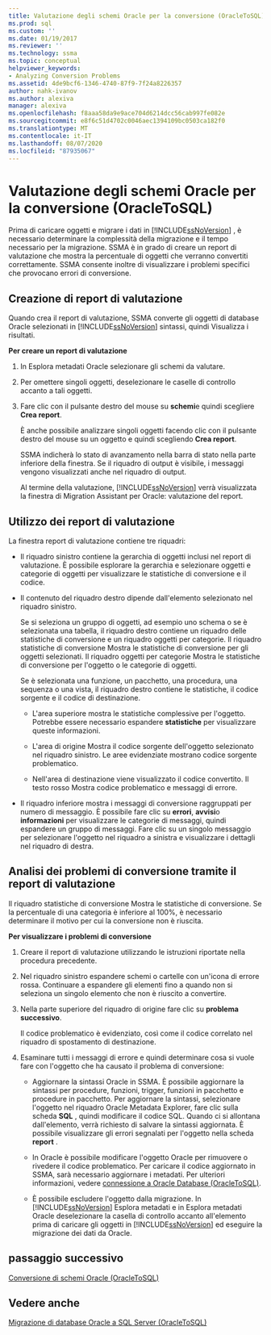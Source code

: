 ```yaml
---
title: Valutazione degli schemi Oracle per la conversione (OracleToSQL) | Microsoft Docs
ms.prod: sql
ms.custom: ''
ms.date: 01/19/2017
ms.reviewer: ''
ms.technology: ssma
ms.topic: conceptual
helpviewer_keywords:
- Analyzing Conversion Problems
ms.assetid: 4de9bcf6-1346-4740-87f9-7f24a8226357
author: nahk-ivanov
ms.author: alexiva
manager: alexiva
ms.openlocfilehash: f8aaa58da9e9ace704d6214dcc56cab997fe082e
ms.sourcegitcommit: e8f6c51d4702c0046aec1394109bc0503ca182f0
ms.translationtype: MT
ms.contentlocale: it-IT
ms.lasthandoff: 08/07/2020
ms.locfileid: "87935067"
---
```

# <a name="assessing-oracle-schemas-for-conversion-oracletosql"></a>Valutazione degli schemi Oracle per la conversione (OracleToSQL)
Prima di caricare oggetti e migrare i dati in [!INCLUDE[ssNoVersion](../../includes/ssnoversion-md.md)] , è necessario determinare la complessità della migrazione e il tempo necessario per la migrazione. SSMA è in grado di creare un report di valutazione che mostra la percentuale di oggetti che verranno convertiti correttamente. SSMA consente inoltre di visualizzare i problemi specifici che provocano errori di conversione.  
  
## <a name="creating-assessment-reports"></a>Creazione di report di valutazione  
Quando crea il report di valutazione, SSMA converte gli oggetti di database Oracle selezionati in [!INCLUDE[ssNoVersion](../../includes/ssnoversion-md.md)] sintassi, quindi Visualizza i risultati.  
  
**Per creare un report di valutazione**  
  
1.  In Esplora metadati Oracle selezionare gli schemi da valutare.  
  
2.  Per omettere singoli oggetti, deselezionare le caselle di controllo accanto a tali oggetti.  
  
3.  Fare clic con il pulsante destro del mouse su **schemi**e quindi scegliere **Crea report**.  
  
    È anche possibile analizzare singoli oggetti facendo clic con il pulsante destro del mouse su un oggetto e quindi scegliendo **Crea report**.  
  
    SSMA indicherà lo stato di avanzamento nella barra di stato nella parte inferiore della finestra. Se il riquadro di output è visibile, i messaggi vengono visualizzati anche nel riquadro di output.  
  
    Al termine della valutazione, [!INCLUDE[ssNoVersion](../../includes/ssnoversion-md.md)] verrà visualizzata la finestra di Migration Assistant per Oracle: valutazione del report.  
  
## <a name="using-assessment-reports"></a>Utilizzo dei report di valutazione  
La finestra report di valutazione contiene tre riquadri:  
  
-   Il riquadro sinistro contiene la gerarchia di oggetti inclusi nel report di valutazione. È possibile esplorare la gerarchia e selezionare oggetti e categorie di oggetti per visualizzare le statistiche di conversione e il codice.  
  
-   Il contenuto del riquadro destro dipende dall'elemento selezionato nel riquadro sinistro.  
  
    Se si seleziona un gruppo di oggetti, ad esempio uno schema o se è selezionata una tabella, il riquadro destro contiene un riquadro delle statistiche di conversione e un riquadro oggetti per categorie. Il riquadro statistiche di conversione Mostra le statistiche di conversione per gli oggetti selezionati. Il riquadro oggetti per categorie Mostra le statistiche di conversione per l'oggetto o le categorie di oggetti.  
  
    Se è selezionata una funzione, un pacchetto, una procedura, una sequenza o una vista, il riquadro destro contiene le statistiche, il codice sorgente e il codice di destinazione.  
  
    -   L'area superiore mostra le statistiche complessive per l'oggetto. Potrebbe essere necessario espandere **statistiche** per visualizzare queste informazioni.  
  
    -   L'area di origine Mostra il codice sorgente dell'oggetto selezionato nel riquadro sinistro. Le aree evidenziate mostrano codice sorgente problematico.  
  
    -   Nell'area di destinazione viene visualizzato il codice convertito. Il testo rosso Mostra codice problematico e messaggi di errore.  
  
-   Il riquadro inferiore mostra i messaggi di conversione raggruppati per numero di messaggio. È possibile fare clic su **errori**, **avvisi**o **informazioni** per visualizzare le categorie di messaggi, quindi espandere un gruppo di messaggi. Fare clic su un singolo messaggio per selezionare l'oggetto nel riquadro a sinistra e visualizzare i dettagli nel riquadro di destra.  
  
## <a name="analyzing-conversion-problems-by-using-the-assessment-report"></a>Analisi dei problemi di conversione tramite il report di valutazione  
Il riquadro statistiche di conversione Mostra le statistiche di conversione. Se la percentuale di una categoria è inferiore al 100%, è necessario determinare il motivo per cui la conversione non è riuscita.  
  
**Per visualizzare i problemi di conversione**  
  
1.  Creare il report di valutazione utilizzando le istruzioni riportate nella procedura precedente.  
  
2.  Nel riquadro sinistro espandere schemi o cartelle con un'icona di errore rossa. Continuare a espandere gli elementi fino a quando non si seleziona un singolo elemento che non è riuscito a convertire.  
  
3.  Nella parte superiore del riquadro di origine fare clic su **problema successivo**.  
  
    Il codice problematico è evidenziato, così come il codice correlato nel riquadro di spostamento di destinazione.  
  
4.  Esaminare tutti i messaggi di errore e quindi determinare cosa si vuole fare con l'oggetto che ha causato il problema di conversione:  
  
    -   Aggiornare la sintassi Oracle in SSMA. È possibile aggiornare la sintassi per procedure, funzioni, trigger, funzioni in pacchetto e procedure in pacchetto. Per aggiornare la sintassi, selezionare l'oggetto nel riquadro Oracle Metadata Explorer, fare clic sulla scheda **SQL** , quindi modificare il codice SQL. Quando ci si allontana dall'elemento, verrà richiesto di salvare la sintassi aggiornata. È possibile visualizzare gli errori segnalati per l'oggetto nella scheda **report** .  
  
    -   In Oracle è possibile modificare l'oggetto Oracle per rimuovere o rivedere il codice problematico. Per caricare il codice aggiornato in SSMA, sarà necessario aggiornare i metadati. Per ulteriori informazioni, vedere [connessione a Oracle Database &#40;OracleToSQL&#41;](../../ssma/oracle/connecting-to-oracle-database-oracletosql.md).  
  
    -   È possibile escludere l'oggetto dalla migrazione. In [!INCLUDE[ssNoVersion](../../includes/ssnoversion-md.md)] Esplora metadati e in Esplora metadati Oracle deselezionare la casella di controllo accanto all'elemento prima di caricare gli oggetti in [!INCLUDE[ssNoVersion](../../includes/ssnoversion-md.md)] ed eseguire la migrazione dei dati da Oracle.  
  
## <a name="next-step"></a>passaggio successivo  
[Conversione di schemi Oracle &#40;OracleToSQL&#41;](../../ssma/oracle/converting-oracle-schemas-oracletosql.md)  
  
## <a name="see-also"></a>Vedere anche  
[Migrazione di database Oracle a SQL Server &#40;OracleToSQL&#41;](../../ssma/oracle/migrating-oracle-databases-to-sql-server-oracletosql.md)  
  

